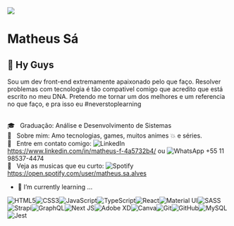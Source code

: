 <img width="auto" src="https://github.com/SaMatheus/Logo/blob/master/logomarca.png">

# Matheus Sá

## 👋 Hy Guys
Sou um dev front-end extremamente apaixonado pelo que faço. 
Resolver problemas com tecnologia é tão compativel comigo que acredito que está escrito no meu DNA.
Pretendo me tornar um dos melhores e um referencia no que faço, e pra isso eu #neverstoplearning

<br/> :mortar_board: &nbsp; Graduação: Análise e Desenvolvimento de Sistemas
<br/> 💬  &nbsp; Sobre mim: Amo tecnologias, games, muitos animes :boom: e séries.
<br/> :email: &nbsp; Entre em contato comigo:
<img alt="LinkedIn" src="https://img.shields.io/badge/linkedin%20-%230077B5.svg?&style=for-the-badge&logo=linkedin&logoColor=white"/> https://www.linkedin.com/in/matheus-f-4a5732b4/ ou <img alt="WhatsApp" src="https://img.shields.io/badge/WhatsApp-25D366?style=for-the-badge&logo=whatsapp&logoColor=white"/> +55 11 98537-4474
<br/> :musical_note: &nbsp; Veja as musicas que eu curto: <img alt="Spotify" src="https://img.shields.io/badge/Spotify-1ED760?style=for-the-badge&logo=spotify&logoColor=white" /> https://open.spotify.com/user/matheus.sa.alves



- 🌱 I’m currently learning ...

<img alt="HTML5" src="https://img.shields.io/badge/html5%20-%23E34F26.svg?&style=for-the-badge&logo=html5&logoColor=white"/><img alt="CSS3" src="https://img.shields.io/badge/css3%20-%231572B6.svg?&style=for-the-badge&logo=css3&logoColor=white"/><img alt="JavaScript" src="https://img.shields.io/badge/javascript%20-%23323330.svg?&style=for-the-badge&logo=javascript&logoColor=%23F7DF1E"/><img alt="TypeScript" src="https://img.shields.io/badge/typescript%20-%23007ACC.svg?&style=for-the-badge&logo=typescript&logoColor=white"/><img alt="React" src="https://img.shields.io/badge/react%20-%2320232a.svg?&style=for-the-badge&logo=react&logoColor=%2361DAFB"/><img alt="Material UI" src="https://img.shields.io/badge/material%20ui%20-%230081CB.svg?&style=for-the-badge&logo=material-ui&logoColor=white"/><img alt="SASS" src="https://img.shields.io/badge/SASS%20-hotpink.svg?&style=for-the-badge&logo=SASS&logoColor=white"/><img alt="Strapi" src="https://img.shields.io/badge/strapi%20-%232E7EEA.svg?&style=for-the-badge&logo=strapi&logoColor=white" /><img alt="GraphQL" src="https://img.shields.io/badge/-GraphQL-E10098?style=for-the-badge&logo=graphql"/><img alt="Next JS" src="https://img.shields.io/badge/next%20js%20-%23000000.svg?&style=for-the-badge&logo=next.js&logoColor=white"/><img alt="Adobe XD" src="https://img.shields.io/badge/adobe%20xd%20-%23FF26BE.svg?&style=for-the-badge&logo=adobe%20xd&logoColor=white"/><img alt="Canva" src="https://img.shields.io/badge/Canva%20-%2300C4CC.svg?&style=for-the-badge&logo=Canva&logoColor=white"/><img alt="Git" src="https://img.shields.io/badge/git%20-%23F05033.svg?&style=for-the-badge&logo=git&logoColor=white"/><img alt="GitHub" src="https://img.shields.io/badge/github%20-%23121011.svg?&style=for-the-badge&logo=github&logoColor=white"/><img alt="MySQL" src="https://img.shields.io/badge/mysql-%2300f.svg?&style=for-the-badge&logo=mysql&logoColor=white"/><img alt="Jest" src="https://img.shields.io/badge/-jest-%23C21325?&style=for-the-badge&logo=jest&logoColor=white"/>








 
